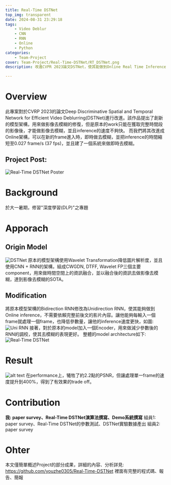 ```yaml
---
title: Real-Time DSTNet
top_img: transparent
date: 2024-08-31 23:29:18
tags:
    - Video Deblur
    - CNN
    - RNN
    - Online
    - Python
categories:
    - Team-Project
cover: Team-Project/Real-Time-DSTNet/RT_DSTNet.png
description: 改進CVPR 2023論文DSTNet，使其能做到Online Real Time Inference

---
```


# Overview

此專案對於CVRP 2023的論文Deep Discriminative Spatial and Temporal Network for Efficient Video Deblurring(DSTNet)進行改進。該作品提出了創新的模型架構，用來做影像去模糊的修復，但是原本的work只能在獲取完整時間段的影像後，才能做影像去模糊，並且inference的速度不夠快。
而我們將其改進成Online架構，可以在新的frame進入時，即時做去模糊，並把inference的時間縮短至0.027 frame/s (37 fps)，並且建了一個系統來做即時去模糊。

## Project Post:

![Real-Time DSTNet Poster](/Team-Project/Real-Time-DSTNet/Real_Time_DSTNet_Poster.png)

# Background

於大一暑期，修習"深度學習(DLP)"之專題

# Apporach

## Origin Model

![DSTNet](/Team-Project/Real-Time-DSTNet/DSTNet.png)
原本的模型架構使用Wavelet Transformation降低圖片解析度，並且使用CNN + RNN的架構，組成CWGDN, DTFF, Wavelet FP三個主要component，用來做時間空間上的資訊融合，並以融合後的資訊去做影像去模糊，達到影像去模糊的SOTA。

## Modification

將原本模型架構的Bidirection RNN修改為Unidirection RNN，使其能夠做到Online inference，不需要依賴完整前後文的影片內容。讓他能夠每輸入一個frame就處理一個frame，也降低參數量，讓他的inference速度更快，如圖:
![Uni RNN](/Team-Project/Real-Time-DSTNet/Uni_RNN.png)
接著，對於原本的model加入一個Encoder，用來做減少參數後的RNN的調校，使其去模糊的表現更好。
整體的model architecture如下:
![Real-Time DSTNet](/Team-Project/Real-Time-DSTNet/RT_DSTNet.png)

# Result

![alt text](/Team-Project/Real-Time-DSTNet/result.png)
在performance上，犧牲了約2.2點的PSNR，但讓處理單一frame的速度提升到400%，得到了有效果的trade off。


# Contribution

**我: paper survey、Real-Time DSTNet演算法撰寫、Demo系統撰寫**
組員1: paper survey、Real-Time DSTNet的參數測試、DSTNet實驗數據產出
組員2: paper survey

# Ohter

本文僅簡單概述Project的部分成果，詳細的內容、分析詳見:
https://github.com/youzhe0305/Real-Time-DSTNet
裡面有完整的程式碼、報告、簡報
